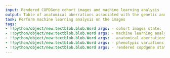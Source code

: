 ```yaml
---
input: Rendered COPDGene cohort images and machine learning analysis
output: Table of anatomical aberrations associated with the genetic and phenotypic variations
task: Perform machine learning analysis on the images
tags:
- !!python/object/new:textblob.blob.Word args: - cohort images state:   string: cohort images   pos_tag: null
- !!python/object/new:textblob.blob.Word args: - machine learning analysis state:   string: machine learning analysis   pos_tag: null
- !!python/object/new:textblob.blob.Word args: - anatomical aberrations state:   string: anatomical aberrations   pos_tag: null
- !!python/object/new:textblob.blob.Word args: - phenotypic variations state:   string: phenotypic variations   pos_tag: null
- !!python/object/new:textblob.blob.Word args: - rendered copdgene state:   string: rendered copdgene   pos_tag: null
---
```

